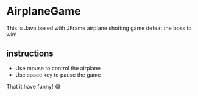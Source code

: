 # AirplaneGame
This is Java based with JFrame airplane shotting game defeat the boss to win!
## instructions
- Use mouse to control the airplane
- Use space key to pause the game

That it have funny! :joy:
